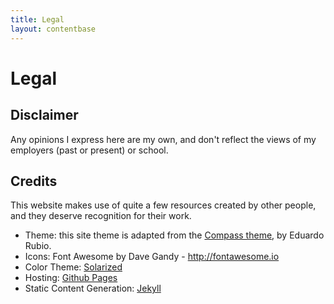 ```yaml
---
title: Legal
layout: contentbase
---
```

# Legal

## Disclaimer

Any opinions I express here are my own, and don't reflect the views of my
employers (past or present) or school.

## Credits

This website makes use of quite a few resources created by other people, and
they deserve recognition for their work.

- Theme: this site theme is adapted from the
  [Compass theme](http://excentris.net/compass), by Eduardo Rubio.
- Icons: Font Awesome by Dave Gandy - <http://fontawesome.io>
- Color Theme: [Solarized](http://ethanschoonover.com/solarized)
- Hosting: [Github Pages](https://github.com)
- Static Content Generation: [Jekyll](http://jekyllrb.com)
